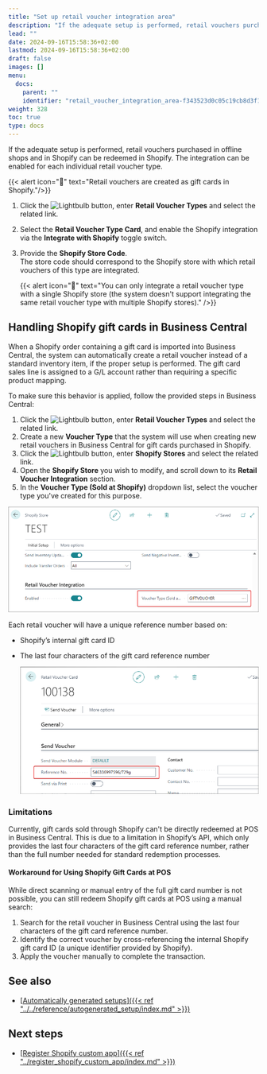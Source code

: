 ```yaml
---
title: "Set up retail voucher integration area"
description: "If the adequate setup is performed, retail vouchers purchased in offline shops and in Shopify can be redeemed in Shopify."
lead: ""
date: 2024-09-16T15:58:36+02:00
lastmod: 2024-09-16T15:58:36+02:00
draft: false
images: []
menu:
  docs:
    parent: ""
    identifier: "retail_voucher_integration_area-f343523d0c05c19cb8d3f195afff5870"
weight: 328
toc: true
type: docs
---
```


If the adequate setup is performed, retail vouchers purchased in offline shops and in Shopify can be redeemed in Shopify. The integration can be enabled for each individual retail voucher type. 

  {{< alert icon="📝" text="Retail vouchers are created as gift cards in Shopify."/>}}

1. Click the ![Lightbulb](Lightbulb_icon.PNG) button, enter **Retail Voucher Types** and select the related link.      
2. Select the **Retail Voucher Type Card**, and enable the Shopify integration via the **Integrate with Shopify** toggle switch.
3. Provide the **Shopify Store Code**.       
   The store code should correspond to the Shopify store with which retail vouchers of this type are integrated. 

   {{< alert icon="📝" text="You can only integrate a retail voucher type with a single Shopify store (the system doesn't support integrating the same retail voucher type with multiple Shopify stores)." />}}


## Handling Shopify gift cards in Business Central

When a Shopify order containing a gift card is imported into Business Central, the system can automatically create a retail voucher instead of a standard inventory item, if the proper setup is performed. The gift card sales line is assigned to a G/L account rather than requiring a specific product mapping. 

To make sure this behavior is applied, follow the provided steps in Business Central:

1. Click the ![Lightbulb](Lightbulb_icon.PNG) button, enter **Retail Voucher Types** and select the related link.      
2. Create a new **Voucher Type** that the system will use when creating new retail vouchers in Business Central for gift cards purchased in Shopify.
3. Click the ![Lightbulb](Lightbulb_icon.PNG) button, enter **Shopify Stores** and select the related link.
4. Open the **Shopify Store** you wish to modify, and scroll down to its **Retail Voucher Integration** section.     
5. In the **Voucher Type (Sold at Shopify)** dropdown list, select the voucher type you've created for this purpose. 

  ![shopify_voucher](Images/shopify_voucher.png)

Each retail voucher will have a unique reference number based on:

- Shopify’s internal gift card ID
- The last four characters of the gift card reference number

  ![shopify_ref](Images/shopify_ref.png)

### Limitations

Currently, gift cards sold through Shopify can't be directly redeemed at POS in Business Central. This is due to a limitation in Shopify’s API, which only provides the last four characters of the gift card reference number, rather than the full number needed for standard redemption processes.

#### Workaround for Using Shopify Gift Cards at POS

While direct scanning or manual entry of the full gift card number is not possible, you can still redeem Shopify gift cards at POS using a manual search:

1. Search for the retail voucher in Business Central using the last four characters of the gift card reference number.
2. Identify the correct voucher by cross-referencing the internal Shopify gift card ID (a unique identifier provided by Shopify).
3. Apply the voucher manually to complete the transaction.


## See also

- [<ins>Automatically generated setups<ins>]({{< ref "../../reference/autogenerated_setup/index.md" >}})

## Next steps

- [<ins>Register Shopify custom app<ins>]({{< ref "../register_shopify_custom_app/index.md" >}})